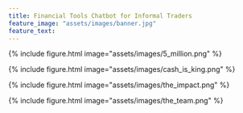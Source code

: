 ```yaml
---
title: Financial Tools Chatbot for Informal Traders
feature_image: "assets/images/banner.jpg"
feature_text: 
---
```


{% include figure.html image="assets/images/5_million.png" %}

{% include figure.html image="assets/images/cash_is_king.png" %}

{% include figure.html image="assets/images/the_impact.png" %}

{% include figure.html image="assets/images/the_team.png" %}
